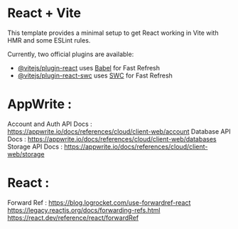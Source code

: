 # React + Vite

This template provides a minimal setup to get React working in Vite with HMR and some ESLint rules.

Currently, two official plugins are available:

- [@vitejs/plugin-react](https://github.com/vitejs/vite-plugin-react/blob/main/packages/plugin-react/README.md) uses [Babel](https://babeljs.io/) for Fast Refresh
- [@vitejs/plugin-react-swc](https://github.com/vitejs/vite-plugin-react-swc) uses [SWC](https://swc.rs/) for Fast Refresh


# AppWrite : 

Account and Auth API Docs : https://appwrite.io/docs/references/cloud/client-web/account
Database API Docs : https://appwrite.io/docs/references/cloud/client-web/databases
Storage API Docs : https://appwrite.io/docs/references/cloud/client-web/storage

# React : 

Forward Ref : 
https://blog.logrocket.com/use-forwardref-react
https://legacy.reactjs.org/docs/forwarding-refs.html
https://react.dev/reference/react/forwardRef